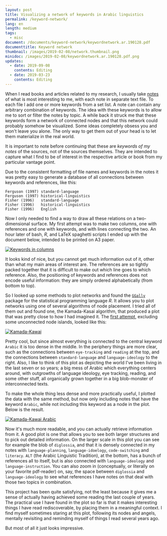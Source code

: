 ```yaml
---
layout: post
title: Visualizing a network of keywords in Arabic linguistics
permalink: /keyword-network/
lang: en
length: medium
tags: 
  - misc
document: /documents/keyword-network/keywordnetwork.ar.190128.pdf
documenttitle: Keyword network
thumbnail: /images/2019-02-08/network.thumbnail.png
minidoc: /images/2019-02-08/keywordnetwork.ar.190128.pdf.png
updates: 
  - date: 2019-09-08
    contents: Editing
  - date: 2019-03-23
    contents: Editing
---
```


When I read books and articles related to my research, I usually take [notes](/reading-notes-on-github/) of what is most interesting to me, with each note in separate text file. To each file I add one or more keywords from a set list. A note can contain any arbitrary combination of keywords. The idea with these keywords is to allow me to sort or filter the notes by topic. A while back it struck me that these keywords form a network of connected nodes and that this network could probably somehow be visualized. Some ideas completely obsess you and won't leave you alone. The only way to get them out of your head is to let them materialize in the real world.

It is important to note before continuing that these are *keywords of my notes* of the sources, not of the sources themselves. They are intended to capture what I find to be of interest in the respective article or book from my particular vantage point.

Due to the consistent formatting of file names and keywords in the notes it was pretty easy to generate a database of all connections between keywords and references, like this:

```
Ferguson (1997)	standard-language
Ferguson (1997)	historical-linguistics
Fisher (1996) 	standard-language
Fisher (1996) 	historical-linguistics
Fisher (1996) 	English
```

Now I only needed to find a way to draw all these relations on a two-dimensional surface. My first attempt was to make two columns, one with references and one with keywords, and with lines connecting the two. An hour later of bash, *R*, and LaTeX spaghetti scripts I ended up with the document below, intended to be printed on A3 paper.

[![Keywords in columns](/images/2019-02-08/tikz.tex.pdf.png)](/documents/keyword-network/tikz.tex.pdf)

It looks kind of nice, but you cannot get much information out of it, other than what my main areas of interest are. The references are so tightly packed together that it is difficult to make out which line goes to which reference. Also, the positioning of keywords and references does not encode useful information: they are simply ordered alphabetically (from bottom to top).

So I looked up some methods to plot networks and found the [`GGally`](https://cran.r-project.org/web/packages/GGally/index.html) package for the statistical programming language&nbsp;*R*. It allows you to plot networks using one of several algorithms of node placement. I tried all of them out and found one, the Kamada-Kasai algorithm, that produced a plot that was pretty close to how I had imagined it. The [first attempt](/documents/keyword-network/kamadakawai.pdf), excluding some unconnected node islands, looked like this:

[![Kamada-Kawai](/images/2019-02-08/kamadakawai.pdf.png)](/documents/keyword-network/kamadakawai.pdf)

Pretty cool, but since almost everything is connected to the central keyword `Arabic` it is too dense in the middle. In the periphery things are more clear, such as the connections between `eye-tracking` and `reading` at the top, and the connections between `standard-language` and `language-ideology` to the right. Also, I like to think of this plot as depicting the world I've been living in the last seven or so years; a big mess of Arabic which everything centers around, with outgrowths of language ideology, eye tracking, reading, and some other stuff, all organically grown together in a big blob-monster of interconnected texts.

To make the whole thing less dense and more practically useful, I plotted the data with the same method, but now only including notes that have the keyword `Arabic`, while not including this keyword as a node in the plot. Below is the result.

[![Kamada-Kawai Arabic](/images/2019-02-08/keywordnetwork.ar.190128.pdf.png)](/documents/keyword-network/keywordnetwork.ar.190128.pdf)

Now it's much more readable, and you can actually retrieve information from it. A good plot is one that allows you to see both larger structures and to pick out detailed information. On the larger scale in this plot you can see for example the blob of `diglossia`, and that it is densely connected in my notes with `language-planning`, `language-idoelogy`, `code-switching` and `literacy`. `ALT` (the Arabic Linguistic Tradition), at the bottom, has a bunch of references all to itself, but is also connected with `language-ideology` and `language-instruction`. You can also zoom in (conceptually, or literally on your favorite pdf-reader) on, say, the space between `diglossia` and `language-ideology` to see what references I have notes on that deal with those two topics in combination.

This project has been quite satisfying, not the least because it gives me a sense of actually having achieved some reading the last couple of years. The practical use I have found in the plot so far is that it makes interesting things I have read rediscoverable, by placing them in a meaningful context. I find myself sometimes staring at this plot, following its nodes and angels, mentally revisiting and reminding myself of things I read several years ago.

But most of all it just looks impressive.
